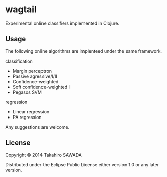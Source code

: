 # wagtail

Experimental online classifiers implemented in Clojure.

## Usage

The following online algorithms are implenteed under the same framework.

classification

 * Margin perceptron
 * Passive agressive/I/II
 * Confidence-weighted
 * Soft confidence-weighted I
 * Pegasos SVM

regression

 * Linear regression
 * PA regression

Any suggestions are welcome.

## License

Copyright © 2014 Takahiro SAWADA

Distributed under the Eclipse Public License either version 1.0 or any later version.
